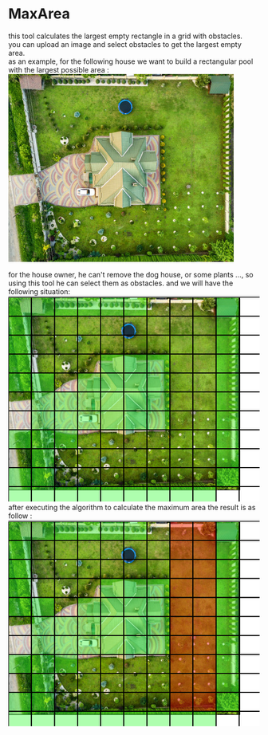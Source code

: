 # MaxArea
this tool calculates the largest empty rectangle in a grid with obstacles.  
you can upload an image and select obstacles to get the largest empty area.  
as an example, for the following house we want to build a rectangular pool with the largest possible area :  
![alt text](https://github.com/Sandukhan98/MaxArea/blob/main/Java/src/main/resources/house.jpg "house") 
  
 for the house owner, he can't remove the dog house, or some plants ..., so using this tool he can select them as obstacles. 
 and we will have the following situation:  
 ![alt text](https://github.com/Sandukhan98/MaxArea/blob/main/Java/src/main/resources/select.png "obstacles")  
 after executing the algorithm to calculate the maximum area the result is as follow :  
  ![alt text](https://github.com/Sandukhan98/MaxArea/blob/main/Java/src/main/resources/max_area.png "max area")  
